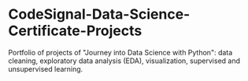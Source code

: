 # CodeSignal-Data-Science-Certificate-Projects
Portfolio of projects of "Journey into Data Science with Python": data cleaning, exploratory data analysis (EDA), visualization, supervised and unsupervised learning.
